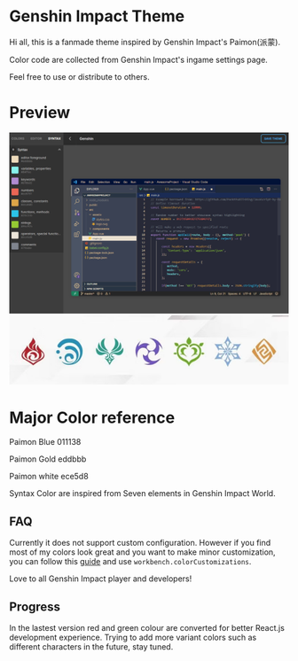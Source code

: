 # Genshin Impact Theme

Hi all, this is a fanmade theme inspired by Genshin Impact's Paimon(派蒙).

Color code are collected from Genshin Impact's ingame settings page.

Feel free to use or distribute to others.

# Preview
![demo](https://github.com/sethyeung0404/genshin/blob/master/preview/demo.png?raw=true)
![elements](https://github.com/sethyeung0404/genshin/blob/master/preview/elements.png?raw=true)

# Major Color reference

Paimon Blue 011138

Paimon Gold eddbbb

Paimon white ece5d8

Syntax Color are inspired from Seven elements in Genshin Impact World.

## FAQ

Currently it does not support custom configuration.
However if you find most of my colors look great and you want to make minor customization, you can follow this [guide](https://code.visualstudio.com/docs/getstarted/themes#_customizing-a-color-theme) and use `workbench.colorCustomizations`.

Love to all Genshin Impact player and developers!


## Progress

In the lastest version red and green colour are converted for better React.js development experience. 
Trying to add more variant colors such as different characters in the future, stay tuned.